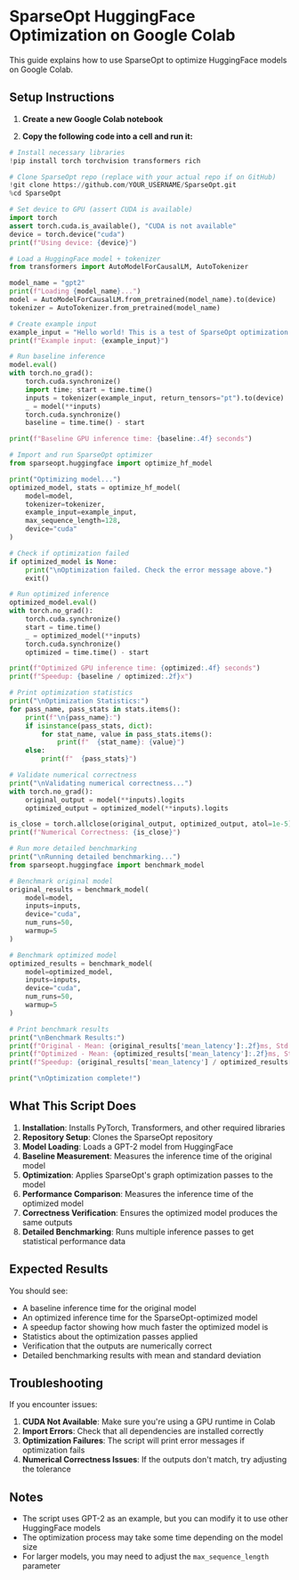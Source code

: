 # SparseOpt HuggingFace Optimization on Google Colab

This guide explains how to use SparseOpt to optimize HuggingFace models on Google Colab.

## Setup Instructions

1. **Create a new Google Colab notebook**

2. **Copy the following code into a cell and run it:**

```python
# Install necessary libraries
!pip install torch torchvision transformers rich

# Clone SparseOpt repo (replace with your actual repo if on GitHub)
!git clone https://github.com/YOUR_USERNAME/SparseOpt.git
%cd SparseOpt

# Set device to GPU (assert CUDA is available)
import torch
assert torch.cuda.is_available(), "CUDA is not available"
device = torch.device("cuda")
print(f"Using device: {device}")

# Load a HuggingFace model + tokenizer
from transformers import AutoModelForCausalLM, AutoTokenizer

model_name = "gpt2"
print(f"Loading {model_name}...")
model = AutoModelForCausalLM.from_pretrained(model_name).to(device)
tokenizer = AutoTokenizer.from_pretrained(model_name)

# Create example input
example_input = "Hello world! This is a test of SparseOpt optimization."
print(f"Example input: {example_input}")

# Run baseline inference
model.eval()
with torch.no_grad():
    torch.cuda.synchronize()
    import time; start = time.time()
    inputs = tokenizer(example_input, return_tensors="pt").to(device)
    _ = model(**inputs)
    torch.cuda.synchronize()
    baseline = time.time() - start

print(f"Baseline GPU inference time: {baseline:.4f} seconds")

# Import and run SparseOpt optimizer
from sparseopt.huggingface import optimize_hf_model

print("Optimizing model...")
optimized_model, stats = optimize_hf_model(
    model=model,
    tokenizer=tokenizer,
    example_input=example_input,
    max_sequence_length=128,
    device="cuda"
)

# Check if optimization failed
if optimized_model is None:
    print("\nOptimization failed. Check the error message above.")
    exit()

# Run optimized inference
optimized_model.eval()
with torch.no_grad():
    torch.cuda.synchronize()
    start = time.time()
    _ = optimized_model(**inputs)
    torch.cuda.synchronize()
    optimized = time.time() - start

print(f"Optimized GPU inference time: {optimized:.4f} seconds")
print(f"Speedup: {baseline / optimized:.2f}x")

# Print optimization statistics
print("\nOptimization Statistics:")
for pass_name, pass_stats in stats.items():
    print(f"\n{pass_name}:")
    if isinstance(pass_stats, dict):
        for stat_name, value in pass_stats.items():
            print(f"  {stat_name}: {value}")
    else:
        print(f"  {pass_stats}")

# Validate numerical correctness
print("\nValidating numerical correctness...")
with torch.no_grad():
    original_output = model(**inputs).logits
    optimized_output = optimized_model(**inputs).logits

is_close = torch.allclose(original_output, optimized_output, atol=1e-5)
print(f"Numerical Correctness: {is_close}")

# Run more detailed benchmarking
print("\nRunning detailed benchmarking...")
from sparseopt.huggingface import benchmark_model

# Benchmark original model
original_results = benchmark_model(
    model=model,
    inputs=inputs,
    device="cuda",
    num_runs=50,
    warmup=5
)

# Benchmark optimized model
optimized_results = benchmark_model(
    model=optimized_model,
    inputs=inputs,
    device="cuda",
    num_runs=50,
    warmup=5
)

# Print benchmark results
print("\nBenchmark Results:")
print(f"Original - Mean: {original_results['mean_latency']:.2f}ms, Std: {original_results['std_latency']:.2f}ms")
print(f"Optimized - Mean: {optimized_results['mean_latency']:.2f}ms, Std: {optimized_results['std_latency']:.2f}ms")
print(f"Speedup: {original_results['mean_latency'] / optimized_results['mean_latency']:.2f}x")

print("\nOptimization complete!")
```

## What This Script Does

1. **Installation**: Installs PyTorch, Transformers, and other required libraries
2. **Repository Setup**: Clones the SparseOpt repository
3. **Model Loading**: Loads a GPT-2 model from HuggingFace
4. **Baseline Measurement**: Measures the inference time of the original model
5. **Optimization**: Applies SparseOpt's graph optimization passes to the model
6. **Performance Comparison**: Measures the inference time of the optimized model
7. **Correctness Verification**: Ensures the optimized model produces the same outputs
8. **Detailed Benchmarking**: Runs multiple inference passes to get statistical performance data

## Expected Results

You should see:
- A baseline inference time for the original model
- An optimized inference time for the SparseOpt-optimized model
- A speedup factor showing how much faster the optimized model is
- Statistics about the optimization passes applied
- Verification that the outputs are numerically correct
- Detailed benchmarking results with mean and standard deviation

## Troubleshooting

If you encounter issues:

1. **CUDA Not Available**: Make sure you're using a GPU runtime in Colab
2. **Import Errors**: Check that all dependencies are installed correctly
3. **Optimization Failures**: The script will print error messages if optimization fails
4. **Numerical Correctness Issues**: If the outputs don't match, try adjusting the tolerance

## Notes

- The script uses GPT-2 as an example, but you can modify it to use other HuggingFace models
- The optimization process may take some time depending on the model size
- For larger models, you may need to adjust the `max_sequence_length` parameter 